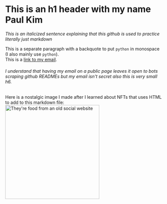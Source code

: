 # This is an h1 header with my name Paul Kim  
_This is an italicized sentence explaining that this github is used to practice literally just markdown_

This is a separate paragraph with a backquote to put `python` in monospace (I also mainly use `python`).  
This is a [link to my email](paulkim96@gmail.com).  
###### I understand that having my email on a public page leaves it open to bots scraping github READMEs but my email isn't secret also this is very small h6.
Here is a nostalgic image I made after I learned about NFTs that uses HTML to add to this markdown file:  
<img src="https://pkboo.github.io/blog/images/big%20spread.png" alt="They're food from an old social website" width="300">

<!---
PKBoo/PKBoo is a ✨ special ✨ repository because its `README.md` (this file) appears on your GitHub profile.
You can click the Preview link to take a look at your changes.
--->
